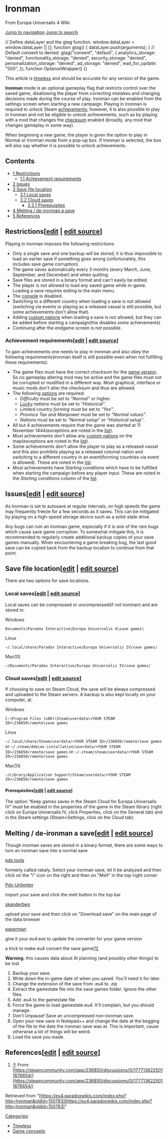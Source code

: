 Ironman
=======

From Europa Universalis 4 Wiki

[Jump to navigation](#mw-sidebar-button) [Jump to search](#searchInput)

// Define dataLayer and the gtag function. window.dataLayer = window.dataLayer || \[\]; function gtag() { dataLayer.push(arguments); } // Default consent to denied. gtag("consent", "default", { analytics\_storage: "denied", functionality\_storage: "denied", security\_storage: "denied", personalization\_storage: "denied", ad\_storage: "denied", wait\_for\_update: "500", }); function OptanonWrapper() {}

This article is [timeless](/Category:Timeless "Category:Timeless") and should be accurate for any version of the game.

**Ironman** mode is an optional gameplay flag that restricts control over the saved game, disallowing the player from correcting mistakes and changing decisions made during the course of play. Ironman can be enabled from the settings screen when starting a new campaign. Playing in Ironman is required to unlock Steam [achievements](/Achievements "Achievements"); however, it is also possible to play in Ironman and not be eligible to unlock achievements, such as by playing with a mod that changes the [checksum](/Checksum "Checksum") enabled (broadly, any mod that changes gameplay in some way).

When beginning a new game, the player is given the option to play in Normal or Ironman mode from a pop-up box. If Ironman is selected, the box will also say whether it is possible to unlock achievements.

Contents
--------

*   [1 Restrictions](#Restrictions)
    *   [1.1 Achievement requirements](#Achievement_requirements)
*   [2 Issues](#Issues)
*   [3 Save file location](#Save_file_location)
    *   [3.1 Local saves](#Local_saves)
    *   [3.2 Cloud saves](#Cloud_saves)
        *   [3.2.1 Prerequisites](#Prerequisites)
*   [4 Melting / de-ironman a save](#Melting_.2F_de-ironman_a_save)
*   [5 References](#References)

Restrictions\[[edit](/index.php?title=Ironman&veaction=edit&section=1 "Edit section: Restrictions") | [edit source](/index.php?title=Ironman&action=edit&section=1 "Edit section: Restrictions")\]
--------------------------------------------------------------------------------------------------------------------------------------------------------------------------------------------------

Playing in ironman imposes the following restrictions:

*   Only a single save and one backup will be stored; it is thus impossible to load an earlier save if something goes wrong (unfortunately, this includes save game corruption).
*   The game saves automatically every 3 months (every March, June, September, and December) and when quitting.
*   Save files are stored in a binary format and can't easily be edited.
*   The player is not allowed to load any saved game while in-game. Loading a save requires exiting to the main menu.
*   The [console](/Console "Console") is disabled.
*   Switching to a different country when loading a save is not allowed (switching via events or playing as a released vassal is still possible, but some achievements don't allow that).
*   Adding [custom nations](/Custom_nation "Custom nation") when loading a save is not allowed, but they can be added before starting a campaign(this disables some achievements)
*   Continuing after the endgame screen is not possible.

### Achievement requirements\[[edit](/index.php?title=Ironman&veaction=edit&section=2 "Edit section: Achievement requirements") | [edit source](/index.php?title=Ironman&action=edit&section=2 "Edit section: Achievement requirements")\]

To gain achievements one needs to play in ironman and also obey the following requirements(ironman itself is still possible even when not fulfilling these requirements):

*   The game files must have the correct checksum for the [game version](/Patches "Patches"). So no gameplay altering mod may be active and the game files must not be corrupted or modified in a different way. Most graphical, interface or music mods don't alter the checksum and thus are allowed.
*   The following [options](/Options "Options") are required:
    *   _Difficulty_ must be set to _“Normal”_ or higher.
    *   _[Lucky](/Luck "Luck") nations_ must be set to _“Historical”_.
    *   _Limited country forming_ must be set to _“Yes”_.
    *   _Province Tax and Manpower_ must be set to _“Normal values”_.
    *   _Nations_ must be set to _“Normal setup”_ or _“Historical setup”_.
*   All but 4 achievements require that the game was started at 11 November 1444(exceptions are noted in the [list](/Achievements#List_of_achievements "Achievements")).
*   Most achievements don't allow any [custom nations](/Custom_nation "Custom nation") on the map(exceptions are noted in the [list](/Achievements#List_of_achievements "Achievements")).
*   Some achievements don't allow the player to play as a released vassal and this also prohibits playing as a released colonial nation and switching to a different country in an event(forming countries via event is allowed). These are noted in the [list](/Achievements#List_of_achievements "Achievements").
*   Most achievements have _Starting conditions_ which have to be fulfilled when starting the campaign before any player input. These are noted in the _Starting conditions_ column of the [list](/Achievements#List_of_achievements "Achievements").

Issues\[[edit](/index.php?title=Ironman&veaction=edit&section=3 "Edit section: Issues") | [edit source](/index.php?title=Ironman&action=edit&section=3 "Edit section: Issues")\]
--------------------------------------------------------------------------------------------------------------------------------------------------------------------------------

As Ironman is set to autosave at regular intervals, on high speeds the game may frequently freeze for a few seconds as it saves. This can be mitigated by playing on a high-speed storage device such as a solid-state drive.

Any bugs can ruin an Ironman game, especially if it is one of the rare bugs which cause save game corruption. To somewhat mitigate this, it is recommended to regularly create additional backup copies of your save games manually. When encountering a game breaking bug, the last good save can be copied back from the backup location to continue from that point.

Save file location\[[edit](/index.php?title=Ironman&veaction=edit&section=4 "Edit section: Save file location") | [edit source](/index.php?title=Ironman&action=edit&section=4 "Edit section: Save file location")\]
--------------------------------------------------------------------------------------------------------------------------------------------------------------------------------------------------------------------

There are two options for save locations.

### Local saves\[[edit](/index.php?title=Ironman&veaction=edit&section=5 "Edit section: Local saves") | [edit source](/index.php?title=Ironman&action=edit&section=5 "Edit section: Local saves")\]

Local saves can be compressed or uncompressed(if not ironman) and are stored in:

Windows

`Documents\Paradox Interactive\Europa Universalis 4\save games\`

Linux

`~/.local/share/Paradox Interactive/Europa Universalis IV/save games/`

MacOS

`~/Documents/Paradox Interactive/Europa Universalis IV/save games/`

### Cloud saves\[[edit](/index.php?title=Ironman&veaction=edit&section=6 "Edit section: Cloud saves") | [edit source](/index.php?title=Ironman&action=edit&section=6 "Edit section: Cloud saves")\]

If choosing to save on Steam Cloud, the save will be always compressed and uploaded to the Steam servers. A backup is also kept locally on your computer, at:

Windows

`C:\Program Files (x86)\Steam\userdata\<YOUR STEAM ID>\236850\remote\save games`

Linux

`~/.local/share/Steam/userdata/<YOUR STEAM ID>/236850/remote/save games` or `~/.steam/debian-installation/userdata/<YOUR STEAM ID>/236850/remote/save games` or `~/.steam/steam/userdata/<YOUR STEAM ID>/236850/remote/save games`

MacOS

`~/Library/Application Support/Steam/userdata/<YOUR STEAM ID>/236850/remote/save games`

#### Prerequisites\[[edit](/index.php?title=Ironman&veaction=edit&section=7 "Edit section: Prerequisites") | [edit source](/index.php?title=Ironman&action=edit&section=7 "Edit section: Prerequisites")\]

The option “Keep games saves in the Steam Cloud for Europa Universalis IV” must be enabled in the properties of the game in the Steam library (right click on Europa Universalis IV, click Properties, click on the General tab) and in the Steam settings (Steam>Settings, click on the Cloud tab).

Melting / de-ironman a save\[[edit](/index.php?title=Ironman&veaction=edit&section=8 "Edit section: Melting / de-ironman a save") | [edit source](/index.php?title=Ironman&action=edit&section=8 "Edit section: Melting / de-ironman a save")\]
-----------------------------------------------------------------------------------------------------------------------------------------------------------------------------------------------------------------------------------------------

Though ironman saves are stored in a binary format, there are some ways to turn an ironman save into a normal save

[pdx.tools](https://pdx.tools)

formerly called rakaly. Select your ironman save, let it be analyzed and then click on the "i" icon on the right and then on "Melt" in the top-right corner

[Pdx-Unlimiter](https://github.com/crschnick/pdx_unlimiter)

import your save and click the melt button in the top bar

[skanderbeg](https://skanderbeg.pm/index.php)

upload your save and then click on "Download save" on the main page of the data browser

[paperman](https://gitgud.io/nixx/paperman)

give it your eu4.exe to update the converter for your game version

a trick to make eu4 convert the save game[\[1\]](#cite_note-1)

**Warning**: this causes data about AI planning (and possibly other things) to be lost

1.  Backup your save.
2.  Write down the in-game date of when you saved. You'll need it for later.
3.  Change the extension of the save from .eu4 to .zip
4.  Extract the gamestate file into the save games folder. Ignore the other files.
5.  Add .eu4 to the gamestate file
6.  Force the game to load gamestate.eu4. It'll complain, but you should manage.
7.  Don't Unpause! Save an uncompressed non-ironman save.
8.  Open your new save in Notepad++ and change the date at the begging of the file to the date the ironman save was at. This is important, cause otherwise a lot of things will be weird.
9.  Load the save you made.

References\[[edit](/index.php?title=Ironman&veaction=edit&section=9 "Edit section: References") | [edit source](/index.php?title=Ironman&action=edit&section=9 "Edit section: References")\]
--------------------------------------------------------------------------------------------------------------------------------------------------------------------------------------------

1.  [↑](#cite_ref-1 "Jump up") From: [https://steamcommunity.com/app/236850/discussions/0/1777136225011876654/](https://steamcommunity.com/app/236850/discussions/0/1777136225011876654/)

Retrieved from "[https://eu4.paradoxwikis.com/index.php?title=Ironman&oldid=150783](https://eu4.paradoxwikis.com/index.php?title=Ironman&oldid=150783)"

[Categories](/Special:Categories "Special:Categories"):

*   [Timeless](/Category:Timeless "Category:Timeless")
*   [Game concepts](/Category:Game_concepts "Category:Game concepts")
